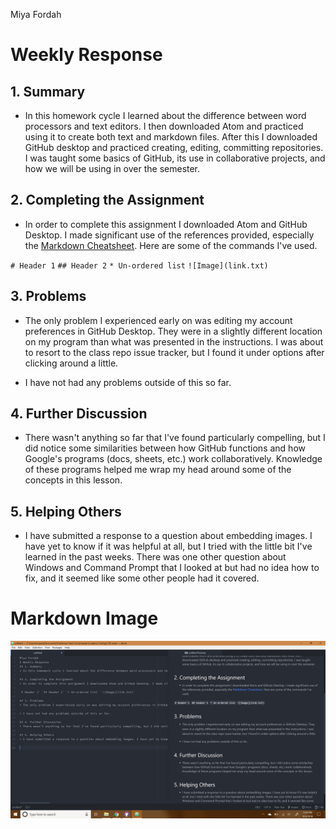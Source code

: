 Miya Fordah
# Weekly Response
## 1. Summary
* In this homework cycle I learned about the difference between word processors and text editors. I then downloaded Atom and practiced using it to create both text and markdown files. After this I downloaded GitHub desktop and practiced creating, editing, committing repositories. I was taught some basics of GitHub, its use in collaborative projects, and how we will be using in over the semester.

## 2. Completing the Assignment
* In order to complete this assignment I downloaded Atom and GitHub Desktop. I made significant use of the references provided, especially the [Markdown Cheatsheet](https://github.com/adam-p/markdown-here/wiki/Markdown-Cheatsheet#images). Here are some of the commands I've used.

`# Header 1` `## Header 2` `* Un-ordered list` `![Image](link.txt)`

## 3. Problems
* The only problem I experienced early on was editing my account preferences in GitHub Desktop. They were in a slightly different location on my program than what was presented in the instructions. I was about to resort to the class repo issue tracker, but I found it under options after clicking around a little.

* I have not had any problems outside of this so far.

## 4. Further Discussion
* There wasn't anything so far that I've found particularly compelling, but I did notice some similarities between how GitHub functions and how Google's programs (docs, sheets, etc.) work collaboratively. Knowledge of these programs helped me wrap my head around some of the concepts in this lesson.

## 5. Helping Others
* I have submitted a response to a question about embedding images. I have yet to know if it was helpful at all, but I tried with the little bit I've learned in the past weeks. There was one other question about Windows and Command Prompt that I looked at but had no idea how to fix, and it seemed like some other people had it covered.

# Markdown Image
![Markdown Image](mdImage.PNG)
